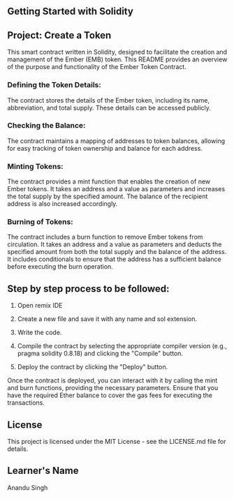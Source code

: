 ## Getting Started with Solidity
## Project: Create a Token

This smart contract written in Solidity, designed to facilitate the creation and management of the Ember (EMB) token. This README provides an overview of the purpose and functionality of the Ember Token Contract.

### Defining the Token Details: 
The contract stores the details of the Ember token, including its name, abbreviation, and total supply. These details can be accessed publicly.

### Checking the Balance: 
The contract maintains a mapping of addresses to token balances, allowing for easy tracking of token ownership and balance for each address.

### Minting Tokens: 
The contract provides a mint function that enables the creation of new Ember tokens. It takes an address and a value as parameters and increases the total supply by the specified amount. The balance of the recipient address is also increased accordingly.

### Burning of Tokens: 
The contract includes a burn function to remove Ember tokens from circulation. It takes an address and a value as parameters and deducts the specified amount from both the total supply and the balance of the address. It includes conditionals to ensure that the address has a sufficient balance before executing the burn operation.

## Step by step process to be followed:


1. Open remix IDE

2. Create a new file and save it with any name and sol extension.

3. Write the code.
   
4. Compile the contract by selecting the appropriate compiler version (e.g., pragma solidity 0.8.18) and clicking the "Compile" button.

5. Deploy the contract by clicking the "Deploy" button.

Once the contract is deployed, you can interact with it by calling the mint and burn functions, providing the necessary parameters. Ensure that you have the required Ether balance to cover the gas fees for executing the transactions.

## License

This project is licensed under the MIT License - see the LICENSE.md file for details.

## Learner's Name
Anandu Singh
